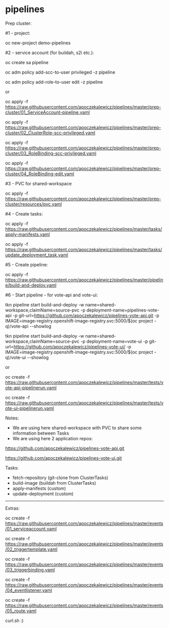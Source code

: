 # pipelines

Prep cluster:

#1 - project:

oc new-project demo-pipelines

#2 - service account (for buildah, s2i etc.):

oc create sa pipeline

oc adm policy add-scc-to-user privileged -z pipeline

oc adm policy add-role-to-user edit -z pipeline

or

oc apply -f https://raw.githubusercontent.com/apoczekalewicz/pipelines/master/prep-cluster/01_ServiceAccount-pipeline.yaml

oc apply -f https://raw.githubusercontent.com/apoczekalewicz/pipelines/master/prep-cluster/02_ClusterRole-scc-privileged.yaml

oc apply -f https://raw.githubusercontent.com/apoczekalewicz/pipelines/master/prep-cluster/03_RoleBinding-scc-privileged.yaml

oc apply -f https://raw.githubusercontent.com/apoczekalewicz/pipelines/master/prep-cluster/04_RoleBinding-edit.yaml

#3 - PVC for shared-workspace

oc apply -f https://raw.githubusercontent.com/apoczekalewicz/pipelines/master/prep-cluster/resources/pvc.yaml

#4 - Create tasks:

oc apply -f https://raw.githubusercontent.com/apoczekalewicz/pipelines/master/tasks/apply-manifests.yaml

oc apply -f https://raw.githubusercontent.com/apoczekalewicz/pipelines/master/tasks/update_deployment_task.yaml

#5 - Create pipeline:

oc apply -f https://raw.githubusercontent.com/apoczekalewicz/pipelines/master/pipeline/build-and-deploy.yaml

#6 - Start pipeline - for vote-api and vote-ui:

tkn pipeline start build-and-deploy -w name=shared-workspace,claimName=source-pvc -p deployment-name=pipelines-vote-api -p git-url=https://github.com/apoczekalewicz/pipelines-vote-api.git -p IMAGE=image-registry.openshift-image-registry.svc:5000/$(oc project -q)/vote-api --showlog

tkn pipeline start build-and-deploy -w name=shared-workspace,claimName=source-pvc -p deployment-name=vote-ui -p git-url=https://github.com/apoczekalewicz/pipelines-vote-ui/ -p IMAGE=image-registry.openshift-image-registry.svc:5000/$(oc project -q)/vote-ui --showlog

or 

oc create -f https://raw.githubusercontent.com/apoczekalewicz/pipelines/master/tests/vote-api-pipelinerun.yaml

oc create -f https://raw.githubusercontent.com/apoczekalewicz/pipelines/master/tests/vote-ui-pipelinerun.yaml


Notes:
- We are using here shared-workspace with PVC to share some information between Tasks
- We are using here 2 application repos:

https://github.com/apoczekalewicz/pipelines-vote-api.git

https://github.com/apoczekalewicz/pipelines-vote-ui.git


Tasks:
- fetch-repository (git-clone from ClusterTasks)
- build-image (buildah from ClusterTasks)
- apply-manifests (custom)
- update-deployment (custom)


-----

Extras:

oc create -f https://raw.githubusercontent.com/apoczekalewicz/pipelines/master/events/01_serviceaccount.yaml

oc create -f https://raw.githubusercontent.com/apoczekalewicz/pipelines/master/events/02_triggertemplate.yaml

oc create -f https://raw.githubusercontent.com/apoczekalewicz/pipelines/master/events/03_triggerbinding.yaml

oc create -f https://raw.githubusercontent.com/apoczekalewicz/pipelines/master/events/04_eventlistener.yaml

oc create -f https://raw.githubusercontent.com/apoczekalewicz/pipelines/master/events/05_route.yaml

curl.sh :)

